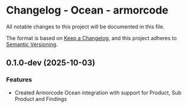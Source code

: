 # Changelog - Ocean - armorcode

All notable changes to this project will be documented in this file.

The format is based on [Keep a Changelog](https://keepachangelog.com/en/1.0.0/),
and this project adheres to [Semantic Versioning](https://semver.org/spec/v2.0.0.html).

<!-- towncrier release notes start -->


## 0.1.0-dev (2025-10-03)

### Features

- Created Armorcode Ocean integration with support for Product, Sub Product and Findings
